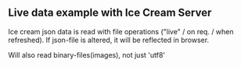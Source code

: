 ## Live data example with Ice Cream Server

Ice cream json data is read with file operations ("live" / on req. / when refreshed). If json-file is altered, it will be reflected in browser.

Will also read binary-files(images), not just 'utf8'
